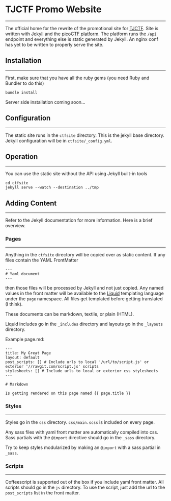 # TJCTF Promo Website
-------------------
The official home for the rewrite of the promotional site for [TJCTF](http://tjctf.org). Site is written with [Jekyll](http://jekyllrb.com) and the [picoCTF platform](http://picoctf.com). The platform runs the `/api` endpoint and everything else is static generated by Jekyll. An nginx conf has yet to be written to properly serve the site.

## Installation
--------------
First, make sure that you have all the ruby gems (you need Ruby and Bundler to do this)

    bundle install

Server side installation coming soon...

## Configuration
---------------
The static site runs in the `ctfsite` directory. This is the jekyll base directory. Jekyll configuration will be in `ctfsite/_config.yml`.

## Operation
-----------
You can use the static site without the API using Jekyll built-in tools

    cd ctfsite
    jekyll serve --watch --destination ../tmp

## Adding Content
---------------
Refer to the Jekyll documentation for more information. Here is a brief overview.

### Pages
---
Anything in the `ctfsite` directory will be copied over as static content. If any files contain the YAML FrontMatter

    ---
    # Yaml document
    ---

then those files will be processed by Jekyll and not just copied. Any named values in the front matter will be available to the [Liquid](http://liquidmarkup.org/) templating language under the `page` namespace. All files get templated before getting translated (I think).

These documents can be markdown, textile, or plain (HTML).

Liquid includes go in the `_includes` directory and layouts go in the `_layouts` directory. 

Example page.md:

    ---
    title: My Great Page
    layout: default
    post_scripts: [] # Include urls to local '/url/to/script.js' or exterior '//rawgit.com/script.js' scripts
    stylesheets: [] # Include urls to local or exterior css stylesheets
    ---

    # Markdown

    Is getting rendered on this page named {{ page.title }}

### Styles
---

Styles go in the `css` directory. `css/main.scss` is included on every page.

Any sass files with yaml front matter are automatically compiled into css. Sass partials with the `@import` directive should go in the `_sass` directory.

Try to keep styles modularized by making an `@import` with a sass partial in `_sass`. 

### Scripts
---

Coffeescript is supported out of the box if you include yaml front matter. All scripts should go in the `js` directory. To use the script, just add the url to the `post_scripts` list in the front matter.
